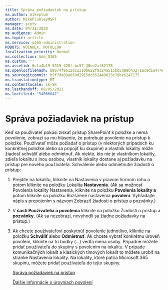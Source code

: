 ```yaml
---
title: Správa požiadaviek na prístup
ms.author: mikeplum
author: MikePlumleyMSFT
manager: scotv
ms.date: 04/21/2020
ms.audience: Admin
ms.topic: article
ms.service: o365-administration
ROBOTS: NOINDEX, NOFOLLOW
localization_priority: Normal
ms.collection: Adm_O365
ms.custom: ''
ms.assetid: 6c1a4b19-5915-428f-bc57-40ee2af62178
ms.openlocfilehash: b8674f8612dc2310b622f9324a515bb5d88b43271ac9d1a474eefa1be3cae750
ms.sourcegitcommit: b5f7da89a650d2915dc652449623c78be6247175
ms.translationtype: MT
ms.contentlocale: sk-SK
ms.lasthandoff: 08/05/2021
ms.locfileid: "54066847"
---
```

# <a name="manage-access-requests"></a>Správa požiadaviek na prístup

Keď sa používateľ pokúsi získať prístup SharePoint k položke a nemá povolenie, zobrazí sa mu hlásenie, že potrebuje povolenie na prístup k položke. Používateľ môže požiadať o prístup (v niektorých prípadoch ku konkrétnej položke alebo sa pripojiť ku skupine) a vlastník lokality môže žiadosť schváliť alebo odmietnuť. Ak niekto, kto nie je vlastníkom lokality, zdieľa lokalitu s inou osobou, vlastník lokality dostane aj požiadavku na prístup pre nového používateľa. Schválenie alebo odmietnutie žiadostí o prístup:
  
1. Prejdite na lokalitu, kliknite na Nastavenia v pravom hornom rohu a potom kliknite na položku Lokalita **Nastavenia**. (Ak sa možnosť Povolenia lokality Nastavenia, kliknite na položku **Povolenia lokality a** potom kliknite na položku Rozšírené nastavenia **povolení**. Vyhľadajte nápis s prepojením s názvom Zobraziť žiadosti o prístup a pozvánky.)
    
2. V **časti Používatelia a povolenia** kliknite na položku Žiadosti o prístup a **pozvánky**. (Ak sa nezobrazí, nevyhodli sa žiadne požiadavky na prístup.)
    
3. Ak chcete používateľovi poskytnúť povolenie jednotlivo, kliknite na položku **Schváliť** alebo **Odmietnuť**. Ak chcete vybrať konkrétnu úroveň povolení, kliknite na tri bodky (...) vedľa mena osoby. Prípadne môžete pridať používateľa do skupiny s povolením na lokalitu. V prípade komunikačných lokalít a klasických tímových lokalít to môžete urobiť na stránke Nastavenia lokality. Na lokality, ktoré patria Microsoft 365 skupinu, môžete pridať používateľa do tejto skupiny.
    
    [Správa požiadaviek na prístup ](https://go.microsoft.com/fwlink/?linkid=2008747)
    
    [Ďalšie informácie o úrovniach povolení](https://go.microsoft.com/fwlink/?linkid=867071)
    

